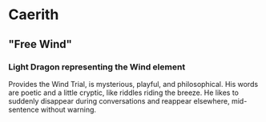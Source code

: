 # Caerith
## "Free Wind"
### Light Dragon representing the Wind element
Provides the Wind Trial, is mysterious, playful, and philosophical. His words are poetic and a little cryptic, like riddles riding the breeze. He likes to suddenly disappear during conversations and reappear elsewhere, mid-sentence without warning.